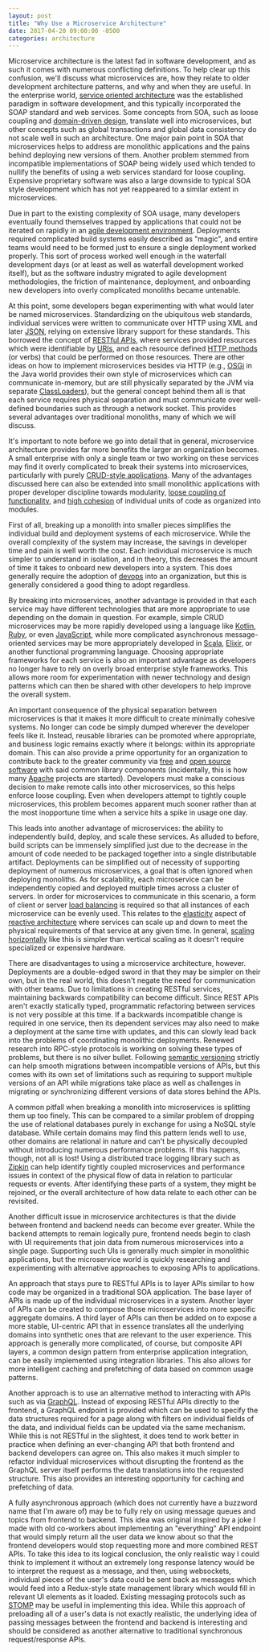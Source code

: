 ```yaml
---
layout: post
title: "Why Use a Microservice Architecture"
date: 2017-04-20 09:00:00 -0500
categories: architecture
---
```

<!--
TODO: data source bottlenecks and data ownership in microservices
TODO: write some sort of conclusion
-->
Microservice architecture is the latest fad in software development, and as such
it comes with numerous conflicting definitions. To help clear up this confusion,
we'll discuss what microservices are, how they relate to older development
architecture patterns, and why and when they are useful. In the enterprise
world, [service oriented architecture][soa] was the established paradigm in
software development, and this typically incorporated the SOAP standard and
web services. Some concepts from SOA, such as loose coupling and [domain-driven
design][ddd], translate well into microservices, but other concepts such as
global transactions and global data consistency do not scale well in such
an architecture. One major pain point in SOA that microservices helps to
address are monolithic applications and the pains behind deploying new
versions of them. Another problem stemmed from incompatible implementations
of SOAP being widely used which tended to nullify the benefits of using a
web services standard for loose coupling. Expensive proprietary software was
also a large downside to typical SOA style development which has not yet
reappeared to a similar extent in microservices.

Due in part to the existing complexity of SOA usage, many developers eventually
found themselves trapped by applications that could not be iterated on rapidly
in an [agile development environment][agile]. Deployments required complicated
build systems easily described as "magic", and entire teams would need to be
formed just to ensure a single deployment worked properly. This sort of process
worked well enough in the waterfall development days (or at least as well as
waterfall development worked itself), but as the software industry migrated to
agile development methodologies, the friction of maintenance, deployment, and
onboarding new developers into overly complicated monoliths became untenable.

At this point, some developers began experimenting with what would later be
named microservices. Standardizing on the ubiquitous web standards, individual
services were written to communicate over HTTP using XML and later [JSON][json],
relying on extensive library support for these standards. This borrowed the
concept of [RESTful APIs][rest], where services provided resources which were
identifiable by [URIs][uri], and each resource defined [HTTP
methods][httpmethod] (or verbs) that could be performed on those resources.
There are other ideas on how to implement microservices besides via HTTP (e.g.,
[OSGi][osgi] in the Java world provides their own style of microservices which
can communicate in-memory, but are still physically separated by the JVM via
separate [ClassLoaders][classloader]), but the general concept behind them all
is that each service requires physical separation and must communicate over
well-defined boundaries such as through a network socket. This provides several
advantages over traditional monoliths, many of which we will discuss.

It's important to note before we go into detail that in general, microservice
architecture provides far more benefits the larger an organization becomes. A
small enterprise with only a single team or two working on these services may
find it overly complicated to break their systems into microservices,
particularly with purely [CRUD-style applications][crud]. Many of the advantages
discussed here can also be extended into small monolithic applications with
proper developer discipline towards modularity, [loose coupling of
functionality][loose], and [high cohesion][cohesion] of individual units of code
as organized into modules.

First of all, breaking up a monolith into smaller pieces simplifies the
individual build and deployment systems of each microservice. While the overall
complexity of the system may increase, the savings in developer time and pain is
well worth the cost. Each individual microservice is much simpler to understand
in isolation, and in theory, this decreases the amount of time it takes to
onboard new developers into a system. This does generally require the adoption
of [devops][devops] into an organization, but this is generally considered a
good thing to adopt regardless.

By breaking into microservices, another advantage is provided in that each
service may have different technologies that are more appropriate to use
depending on the domain in question. For example, simple CRUD microservices may
be more rapidly developed using a language like [Kotlin][kotlin], [Ruby][ruby],
or even [JavaScript][node], while more complicated asynchronous message-oriented
services may be more appropriately developed in [Scala][scala],
[Elixir][elixir], or another functional programming language. Choosing
appropriate frameworks for each service is also an important advantage as
developers no longer have to rely on overly broad enterprise style frameworks.
This allows more room for experimentation with newer technology and design
patterns which can then be shared with other developers to help improve the
overall system.

An important consequence of the physical separation between microservices is
that it makes it more difficult to create minimally cohesive systems. No longer
can code be simply dumped wherever the developer feels like it. Instead,
reusable libraries can be promoted where appropriate, and business logic remains
exactly where it belongs: within its appropriate domain. This can also provide a
prime opportunity for an organization to contribute back to the greater
community via [free][fsf] and [open source software][oss] with said common
library components (incidentally, this is how many [Apache][asf] projects are
started). Developers must make a conscious decision to make remote calls into
other microservices, so this helps enforce loose coupling. Even when developers
attempt to tightly couple microservices, this problem becomes apparent much
sooner rather than at the most inopportune time when a service hits a spike in
usage one day.

This leads into another advantage of microservices: the ability to independently
build, deploy, and scale these services. As alluded to before, build scripts can
be immensely simplified just due to the decrease in the amount of code needed to
be packaged together into a single distributable artifact. Deployments can be
simplified out of necessity of supporting deployment of numerous microservices,
a goal that is often ignored when deploying monoliths. As for scalability, each
microservice can be independently copied and deployed multiple times across a
cluster of servers. In order for microservices to communicate in this scenario,
a form of client or server [load balancing][lb] is required so that all
instances of each microservice can be evenly used. This relates to the
[elasticity][elasticity] aspect of [reactive architecture][reactive] where
services can scale up and down to meet the physical requirements of that service
at any given time. In general, [scaling horizontally][scaling] like this is
simpler than vertical scaling as it doesn't require specialized or expensive
hardware.

There are disadvantages to using a microservice architecture, however.
Deployments are a double-edged sword in that they may be simpler on their own,
but in the real world, this doesn't negate the need for communication with other
teams. Due to limitations in creating RESTful services, maintaining backwards
compatibility can become difficult. Since REST APIs aren't exactly statically
typed, programmatic refactoring between services is not very possible at this
time. If a backwards incompatible change is required in one service, then its
dependent services may also need to make a deployment at the same time with
updates, and this can slowly lead back into the problems of coordinating
monolithic deployments. Renewed research into RPC-style protocols is working on
solving these types of problems, but there is no silver bullet. Following
[semantic versioning][semver] strictly can help smooth migrations between
incompatible versions of APIs, but this comes with its own set of limitations
such as requiring to support multiple versions of an API while migrations take
place as well as challenges in migrating or synchronizing different versions of
data stores behind the APIs.

A common pitfall when breaking a monolith into microservices is splitting them
up too finely. This can be compared to a similar problem of dropping the use of
relational databases purely in exchange for using a NoSQL style database. While
certain domains may find this pattern lends well to use, other domains are
relational in nature and can't be physically decoupled without introducing
numerous performance problems. If this happens, though, not all is lost! Using a
distributed trace logging library such as [Zipkin][zipkin] can help identify
tightly coupled microservices and performance issues in context of the physical
flow of data in relation to particular requests or events. After identifying
these parts of a system, they might be rejoined, or the overall architecture of
how data relate to each other can be revisited.

Another difficult issue in microservice architectures is that the divide between
frontend and backend needs can become ever greater. While the backend attempts
to remain logically pure, frontend needs begin to clash with UI requirements
that join data from numerous microservices into a single page. Supporting such
UIs is generally much simpler in monolithic applications, but the microservice
world is quickly researching and experimenting with alternative approaches to
exposing APIs to applications.

An approach that stays pure to RESTful APIs is to layer APIs similar to how code
may be organized in a traditional SOA application. The base layer of APIs is
made up of the individual microservices in a system. Another layer of APIs can
be created to compose those microservices into more specific aggregate domains.
A third layer of APIs can then be added on to expose a more stable, UI-centric
API that in essence translates all the underlying domains into synthetic ones
that are relevant to the user experience. This approach is generally more
complicated, of course, but composite API layers, a common design pattern from
enterprise application integration, can be easily implemented using integration
libraries. This also allows for more intelligent caching and prefetching of data
based on common usage patterns.

Another approach is to use an alternative method to interacting with APIs such
as via [GraphQL][graphql]. Instead of exposing RESTful APIs directly to the
frontend, a GraphQL endpoint is provided which can be used to specify the data
structures required for a page along with filters on individual fields of the
data, and individual fields can be updated via the same mechanism. While this is
not RESTful in the slightest, it does tend to work better in practice when
defining an ever-changing API that both frontend and backend developers can
agree on. This also makes it much simpler to refactor individual microservices
without disrupting the frontend as the GraphQL server itself performs the data
translations into the requested structure. This also provides an interesting
opportunity for caching and prefetching of data.

A fully asynchronous approach (which does not currently have a buzzword name
that I'm aware of) may be to fully rely on using message queues and topics from
frontend to backend. This idea was original inspired by a joke I made with old
co-workers about implementing an "everything" API endpoint that would simply
return all the user data we know about so that the frontend developers would
stop requesting more and more combined REST APIs. To take this idea to its
logical conclusion, the only realistic way I could think to implement it without
an extremely long response latency would be to interpret the request as a
message, and then, using websockets, individual pieces of the user's data could
be sent back as messages which would feed into a Redux-style state management
library which would fill in relevant UI elements as it loaded. Existing
messaging protocols such as [STOMP][stomp] may be useful in implementing this
idea. While this approach of preloading all of a user's data is not exactly
realistic, the underlying idea of passing messages between the frontend and
backend is interesting and should be considered as another alternative to
traditional synchronous request/response APIs.

[soa]: https://en.wikipedia.org/wiki/Service-oriented_architecture
[ddd]: https://en.wikipedia.org/wiki/Domain-driven_design
[agile]: http://agilemanifesto.org/
[json]: http://www.json.org/
[rest]: https://en.wikipedia.org/wiki/Representational_state_transfer
[uri]: https://en.wikipedia.org/wiki/Uniform_Resource_Identifier
[httpmethod]: https://en.wikipedia.org/wiki/Hypertext_Transfer_Protocol#Request_methods
[osgi]: https://www.osgi.org/
[classloader]: https://docs.oracle.com/javase/8/docs/api/java/lang/ClassLoader.html
[crud]: https://en.wikipedia.org/wiki/Create,_read,_update_and_delete
[loose]: https://en.wikipedia.org/wiki/Loose_coupling
[cohesion]: https://en.wikipedia.org/wiki/Cohesion_(computer_science)
[devops]: https://en.wikipedia.org/wiki/DevOps
[kotlin]: https://kotlinlang.org/
[ruby]: https://www.ruby-lang.org/en/
[node]: https://nodejs.org/en/
[scala]: https://www.scala-lang.org/
[elixir]: http://elixir-lang.org/
[oss]: https://opensource.org/
[fsf]: https://fsf.org/
[asf]: https://www.apache.org/
[lb]: https://en.wikipedia.org/wiki/Load_balancing_(computing)
[elasticity]: https://en.wikipedia.org/wiki/Elasticity_(cloud_computing)
[reactive]: http://www.reactivemanifesto.org/
[scaling]: https://en.wikipedia.org/wiki/Scalability#Horizontal_and_vertical_scaling
[semver]: http://semver.org/
[zipkin]: http://zipkin.io/
[graphql]: http://graphql.org/
[stomp]: https://stomp.github.io/
